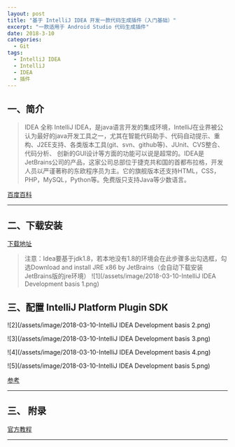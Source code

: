 ```yaml
---
layout: post
title: "基于 IntelliJ IDEA 开发一款代码生成插件（入门基础）"
excerpt: "一款适用于 Android Studio 代码生成插件"
date: 2018-3-10
categories:
  - Git
tags:
  - IntelliJ IDEA
  - IntelliJ
  - IDEA
  - 插件
---
```


## 一、简介
> IDEA 全称 IntelliJ IDEA，是java语言开发的集成环境，IntelliJ在业界被公认为最好的java开发工具之一，尤其在智能代码助手、代码自动提示、重构、J2EE支持、各类版本工具(git、svn、github等)、JUnit、CVS整合、代码分析、 创新的GUI设计等方面的功能可以说是超常的。IDEA是JetBrains公司的产品，这家公司总部位于捷克共和国的首都布拉格，开发人员以严谨著称的东欧程序员为主。它的旗舰版本还支持HTML，CSS，PHP，MySQL，Python等。免费版只支持Java等少数语言。

[百度百科](https://baike.baidu.com/item/IntelliJ%20IDEA/9548353?fr=aladdin)

-------------------

## 二、下载安装

[下载地址](https://www.jetbrains.com/idea/download/#section=windows)

> 注意：Idea要基于jdk1.8，若本地没有1.8的环境会在此步骤多出勾选框，勾选Download and install JRE x86 by JetBrains（会自动下载安装JetBrains版的jre环境）
![1](/assets/image/2018-03-10-IntelliJ IDEA Development basis 1.png)  

## 三、配置 IntelliJ Platform Plugin SDK

![2](/assets/image/2018-03-10-IntelliJ IDEA Development basis 2.png)  

![3](/assets/image/2018-03-10-IntelliJ IDEA Development basis 3.png)  

![4](/assets/image/2018-03-10-IntelliJ IDEA Development basis 4.png)  

![5](/assets/image/2018-03-10-IntelliJ IDEA Development basis 5.png)  



[参考](http://www.ruanyifeng.com/blog/2015/12/git-cheat-sheet.html)

-------------------

## 三、	附录
[官方教程](http://www.jetbrains.org/intellij/sdk/docs/welcome.html)

-------------------
